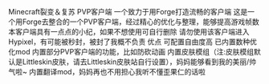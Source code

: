 Minecraft裂变＆复苏 PVP客户端
一个致力于用Forge打造流畅的客户端
这是一个用Forge去整合的一个PVP客户端，经过精心的优化与整理，能够提高游戏帧数
本客户端具有一点点的小纪，如果不想使用可自行删除
请勿使用该客户端进入Hypixel，有可能被秒封，被封了我概不负责
优点
可配置自由度高
已内置数种优化mod
内置部分PVP客户端的功能，比如防砍动画
内置皮肤模组（注:皮肤模组默认是Littleskin皮肤，请去Littleskin皮肤站自行设置），妈妈能够看到我的美丽/帅气啦~
内置翻译mod，妈妈再也不用担心我听不懂歪果仁的话啦
 
